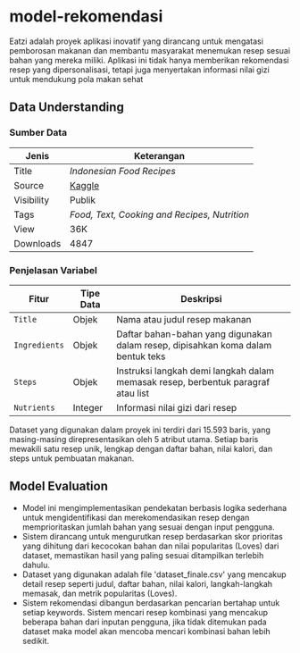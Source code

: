 # model-rekomendasi

Eatzi adalah proyek aplikasi inovatif yang dirancang untuk mengatasi pemborosan makanan dan membantu masyarakat menemukan resep sesuai bahan yang mereka miliki. Aplikasi ini tidak hanya memberikan rekomendasi resep yang dipersonalisasi, tetapi juga menyertakan informasi nilai gizi untuk mendukung pola makan sehat

## Data Understanding

### **Sumber Data**

| Jenis | Keterangan |
| ------ | ------ |
| Title | _Indonesian Food Recipes_ |
| Source | [Kaggle](https://www.kaggle.com/datasets/canggih/indonesian-food-recipes) |
| Visibility | Publik |
| Tags | _Food, Text, Cooking and Recipes, Nutrition_ |
| View | 36K |
| Downloads | 4847 |

### **Penjelasan Variabel**
| Fitur            | Tipe Data | Deskripsi|
|------------------|-----------|---------------------------------------------------------------------------|
| `Title`         | Objek   | 	Nama atau judul resep makanan |
| `Ingredients`         | Objek     | 	Daftar bahan-bahan yang digunakan dalam resep, dipisahkan koma dalam bentuk teks |
| `Steps`       | Objek     | Instruksi langkah demi langkah dalam memasak resep, berbentuk paragraf atau list |
| `Nutrients`             | Integer   | Informasi nilai gizi dari resep |

Dataset yang digunakan dalam proyek ini terdiri dari 15.593 baris, yang masing-masing direpresentasikan oleh 5 atribut utama. Setiap baris mewakili satu resep unik, lengkap dengan daftar bahan, nilai kalori, dan steps untuk pembuatan makanan.

## Model Evaluation
- Model ini mengimplementasikan pendekatan berbasis logika sederhana untuk mengidentifikasi dan merekomendasikan resep dengan memprioritaskan jumlah bahan yang sesuai dengan input pengguna.
- Sistem dirancang untuk mengurutkan resep berdasarkan skor prioritas yang dihitung dari kecocokan bahan dan nilai popularitas (Loves) dari dataset, memastikan hasil yang paling sesuai ditampilkan terlebih dahulu.
- Dataset yang digunakan adalah file 'dataset_finale.csv' yang mencakup detail resep seperti judul, daftar bahan, nilai kalori, langkah-langkah memasak, dan metrik popularitas (Loves).
- Sistem rekomendasi dibangun berdasarkan pencarian bertahap untuk setiap keywords. Sistem mencari resep kombinasi yang mencakup beberapa bahan dari inputan pengguna, jika tidak ditemukan pada dataset maka model akan mencoba mencari kombinasi bahan lebih sedikit. 
